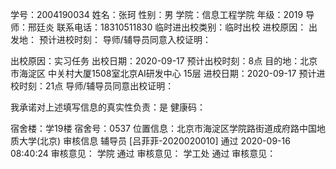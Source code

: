 学号：2004190034
姓名：张珂
性别：男
学院：信息工程学院
年级：2019
导师：邢廷炎
联系电话：18310511830
临时进出校类别：临时出校
进校原因：
出发地：
预计进校时刻：
导师/辅导员同意入校证明：

出校原因：实习任务
出校日期：2020-09-17
预计出校时刻：8点
目的地：北京市海淀区 中关村大厦1508室北京AI研发中心 15层
进校日期：2020-09-17
预计进校时刻：21点
导师/辅导员同意出校证明：

我承诺对上述填写信息的真实性负责：是
健康码：

宿舍楼：学19楼
宿舍号：0537
位置信息：北京市海淀区学院路街道成府路中国地质大学(北京)
审核信息
辅导员 [吕菲菲-2020020010]
通过 2020-09-16 08:40:24
审核意见：
学院
通过
审核意见：
学工处
通过
审核意见：